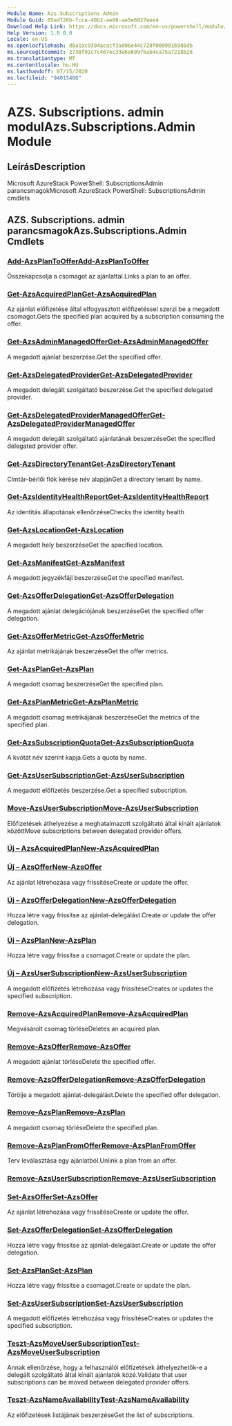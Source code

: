 ```yaml
---
Module Name: Azs.Subscriptions.Admin
Module Guid: 05ed726b-fcce-40b2-ae08-ae5e6027eee4
Download Help Link: https://docs.microsoft.com/en-us/powershell/module/azs.subscriptions.admin
Help Version: 1.0.0.0
Locale: en-US
ms.openlocfilehash: d8a1ac9394acacf3ad06e44c728f0009816986db
ms.sourcegitcommit: 2738f91c7c467ec33e6e6997bab4ca75a7218b26
ms.translationtype: MT
ms.contentlocale: hu-HU
ms.lasthandoff: 07/15/2020
ms.locfileid: "94015408"
---
```

# <span data-ttu-id="db4c5-101">AZS. Subscriptions. admin modul</span><span class="sxs-lookup"><span data-stu-id="db4c5-101">Azs.Subscriptions.Admin Module</span></span>
## <span data-ttu-id="db4c5-102">Leírás</span><span class="sxs-lookup"><span data-stu-id="db4c5-102">Description</span></span>
<span data-ttu-id="db4c5-103">Microsoft AzureStack PowerShell: SubscriptionsAdmin parancsmagok</span><span class="sxs-lookup"><span data-stu-id="db4c5-103">Microsoft AzureStack PowerShell: SubscriptionsAdmin cmdlets</span></span>

## <span data-ttu-id="db4c5-104">AZS. Subscriptions. admin parancsmagok</span><span class="sxs-lookup"><span data-stu-id="db4c5-104">Azs.Subscriptions.Admin Cmdlets</span></span>
### [<span data-ttu-id="db4c5-105">Add-AzsPlanToOffer</span><span class="sxs-lookup"><span data-stu-id="db4c5-105">Add-AzsPlanToOffer</span></span>](Add-AzsPlanToOffer.md)
<span data-ttu-id="db4c5-106">Összekapcsolja a csomagot az ajánlattal.</span><span class="sxs-lookup"><span data-stu-id="db4c5-106">Links a plan to an offer.</span></span>

### [<span data-ttu-id="db4c5-107">Get-AzsAcquiredPlan</span><span class="sxs-lookup"><span data-stu-id="db4c5-107">Get-AzsAcquiredPlan</span></span>](Get-AzsAcquiredPlan.md)
<span data-ttu-id="db4c5-108">Az ajánlat előfizetése által elfogyasztott előfizetéssel szerzi be a megadott csomagot.</span><span class="sxs-lookup"><span data-stu-id="db4c5-108">Gets the specified plan acquired by a subscription consuming the offer.</span></span>

### [<span data-ttu-id="db4c5-109">Get-AzsAdminManagedOffer</span><span class="sxs-lookup"><span data-stu-id="db4c5-109">Get-AzsAdminManagedOffer</span></span>](Get-AzsAdminManagedOffer.md)
<span data-ttu-id="db4c5-110">A megadott ajánlat beszerzése.</span><span class="sxs-lookup"><span data-stu-id="db4c5-110">Get the specified offer.</span></span>

### [<span data-ttu-id="db4c5-111">Get-AzsDelegatedProvider</span><span class="sxs-lookup"><span data-stu-id="db4c5-111">Get-AzsDelegatedProvider</span></span>](Get-AzsDelegatedProvider.md)
<span data-ttu-id="db4c5-112">A megadott delegált szolgáltató beszerzése.</span><span class="sxs-lookup"><span data-stu-id="db4c5-112">Get the specified delegated provider.</span></span>

### [<span data-ttu-id="db4c5-113">Get-AzsDelegatedProviderManagedOffer</span><span class="sxs-lookup"><span data-stu-id="db4c5-113">Get-AzsDelegatedProviderManagedOffer</span></span>](Get-AzsDelegatedProviderManagedOffer.md)
<span data-ttu-id="db4c5-114">A megadott delegált szolgáltató ajánlatának beszerzése</span><span class="sxs-lookup"><span data-stu-id="db4c5-114">Get the specified delegated provider offer.</span></span>

### [<span data-ttu-id="db4c5-115">Get-AzsDirectoryTenant</span><span class="sxs-lookup"><span data-stu-id="db4c5-115">Get-AzsDirectoryTenant</span></span>](Get-AzsDirectoryTenant.md)
<span data-ttu-id="db4c5-116">Címtár-bérlői fiók kérése név alapján</span><span class="sxs-lookup"><span data-stu-id="db4c5-116">Get a directory tenant by name.</span></span>

### [<span data-ttu-id="db4c5-117">Get-AzsIdentityHealthReport</span><span class="sxs-lookup"><span data-stu-id="db4c5-117">Get-AzsIdentityHealthReport</span></span>](Get-AzsIdentityHealthReport.md)
<span data-ttu-id="db4c5-118">Az identitás állapotának ellenőrzése</span><span class="sxs-lookup"><span data-stu-id="db4c5-118">Checks the identity health</span></span>

### [<span data-ttu-id="db4c5-119">Get-AzsLocation</span><span class="sxs-lookup"><span data-stu-id="db4c5-119">Get-AzsLocation</span></span>](Get-AzsLocation.md)
<span data-ttu-id="db4c5-120">A megadott hely beszerzése</span><span class="sxs-lookup"><span data-stu-id="db4c5-120">Get the specified location.</span></span>

### [<span data-ttu-id="db4c5-121">Get-AzsManifest</span><span class="sxs-lookup"><span data-stu-id="db4c5-121">Get-AzsManifest</span></span>](Get-AzsManifest.md)
<span data-ttu-id="db4c5-122">A megadott jegyzékfájl beszerzése</span><span class="sxs-lookup"><span data-stu-id="db4c5-122">Get the specified manifest.</span></span>

### [<span data-ttu-id="db4c5-123">Get-AzsOfferDelegation</span><span class="sxs-lookup"><span data-stu-id="db4c5-123">Get-AzsOfferDelegation</span></span>](Get-AzsOfferDelegation.md)
<span data-ttu-id="db4c5-124">A megadott ajánlat delegációjának beszerzése</span><span class="sxs-lookup"><span data-stu-id="db4c5-124">Get the specified offer delegation.</span></span>

### [<span data-ttu-id="db4c5-125">Get-AzsOfferMetric</span><span class="sxs-lookup"><span data-stu-id="db4c5-125">Get-AzsOfferMetric</span></span>](Get-AzsOfferMetric.md)
<span data-ttu-id="db4c5-126">Az ajánlat metrikájának beszerzése</span><span class="sxs-lookup"><span data-stu-id="db4c5-126">Get the offer metrics.</span></span>

### [<span data-ttu-id="db4c5-127">Get-AzsPlan</span><span class="sxs-lookup"><span data-stu-id="db4c5-127">Get-AzsPlan</span></span>](Get-AzsPlan.md)
<span data-ttu-id="db4c5-128">A megadott csomag beszerzése</span><span class="sxs-lookup"><span data-stu-id="db4c5-128">Get the specified plan.</span></span>

### [<span data-ttu-id="db4c5-129">Get-AzsPlanMetric</span><span class="sxs-lookup"><span data-stu-id="db4c5-129">Get-AzsPlanMetric</span></span>](Get-AzsPlanMetric.md)
<span data-ttu-id="db4c5-130">A megadott csomag metrikájának beszerzése</span><span class="sxs-lookup"><span data-stu-id="db4c5-130">Get the metrics of the specified plan.</span></span>

### [<span data-ttu-id="db4c5-131">Get-AzsSubscriptionQuota</span><span class="sxs-lookup"><span data-stu-id="db4c5-131">Get-AzsSubscriptionQuota</span></span>](Get-AzsSubscriptionQuota.md)
<span data-ttu-id="db4c5-132">A kvótát név szerint kapja.</span><span class="sxs-lookup"><span data-stu-id="db4c5-132">Gets a quota by name.</span></span>

### [<span data-ttu-id="db4c5-133">Get-AzsUserSubscription</span><span class="sxs-lookup"><span data-stu-id="db4c5-133">Get-AzsUserSubscription</span></span>](Get-AzsUserSubscription.md)
<span data-ttu-id="db4c5-134">A megadott előfizetés beszerzése.</span><span class="sxs-lookup"><span data-stu-id="db4c5-134">Get a specified subscription.</span></span>

### [<span data-ttu-id="db4c5-135">Move-AzsUserSubscription</span><span class="sxs-lookup"><span data-stu-id="db4c5-135">Move-AzsUserSubscription</span></span>](Move-AzsUserSubscription.md)
<span data-ttu-id="db4c5-136">Előfizetések áthelyezése a meghatalmazott szolgáltató által kínált ajánlatok között</span><span class="sxs-lookup"><span data-stu-id="db4c5-136">Move subscriptions between delegated provider offers.</span></span>

### [<span data-ttu-id="db4c5-137">Új – AzsAcquiredPlan</span><span class="sxs-lookup"><span data-stu-id="db4c5-137">New-AzsAcquiredPlan</span></span>](New-AzsAcquiredPlan.md)


### [<span data-ttu-id="db4c5-138">Új – AzsOffer</span><span class="sxs-lookup"><span data-stu-id="db4c5-138">New-AzsOffer</span></span>](New-AzsOffer.md)
<span data-ttu-id="db4c5-139">Az ajánlat létrehozása vagy frissítése</span><span class="sxs-lookup"><span data-stu-id="db4c5-139">Create or update the offer.</span></span>

### [<span data-ttu-id="db4c5-140">Új – AzsOfferDelegation</span><span class="sxs-lookup"><span data-stu-id="db4c5-140">New-AzsOfferDelegation</span></span>](New-AzsOfferDelegation.md)
<span data-ttu-id="db4c5-141">Hozza létre vagy frissítse az ajánlat-delegálást.</span><span class="sxs-lookup"><span data-stu-id="db4c5-141">Create or update the offer delegation.</span></span>

### [<span data-ttu-id="db4c5-142">Új – AzsPlan</span><span class="sxs-lookup"><span data-stu-id="db4c5-142">New-AzsPlan</span></span>](New-AzsPlan.md)
<span data-ttu-id="db4c5-143">Hozza létre vagy frissítse a csomagot.</span><span class="sxs-lookup"><span data-stu-id="db4c5-143">Create or update the plan.</span></span>

### [<span data-ttu-id="db4c5-144">Új – AzsUserSubscription</span><span class="sxs-lookup"><span data-stu-id="db4c5-144">New-AzsUserSubscription</span></span>](New-AzsUserSubscription.md)
<span data-ttu-id="db4c5-145">A megadott előfizetés létrehozása vagy frissítése</span><span class="sxs-lookup"><span data-stu-id="db4c5-145">Creates or updates the specified subscription.</span></span>

### [<span data-ttu-id="db4c5-146">Remove-AzsAcquiredPlan</span><span class="sxs-lookup"><span data-stu-id="db4c5-146">Remove-AzsAcquiredPlan</span></span>](Remove-AzsAcquiredPlan.md)
<span data-ttu-id="db4c5-147">Megvásárolt csomag törlése</span><span class="sxs-lookup"><span data-stu-id="db4c5-147">Deletes an acquired plan.</span></span>

### [<span data-ttu-id="db4c5-148">Remove-AzsOffer</span><span class="sxs-lookup"><span data-stu-id="db4c5-148">Remove-AzsOffer</span></span>](Remove-AzsOffer.md)
<span data-ttu-id="db4c5-149">A megadott ajánlat törlése</span><span class="sxs-lookup"><span data-stu-id="db4c5-149">Delete the specified offer.</span></span>

### [<span data-ttu-id="db4c5-150">Remove-AzsOfferDelegation</span><span class="sxs-lookup"><span data-stu-id="db4c5-150">Remove-AzsOfferDelegation</span></span>](Remove-AzsOfferDelegation.md)
<span data-ttu-id="db4c5-151">Törölje a megadott ajánlat-delegálást.</span><span class="sxs-lookup"><span data-stu-id="db4c5-151">Delete the specified offer delegation.</span></span>

### [<span data-ttu-id="db4c5-152">Remove-AzsPlan</span><span class="sxs-lookup"><span data-stu-id="db4c5-152">Remove-AzsPlan</span></span>](Remove-AzsPlan.md)
<span data-ttu-id="db4c5-153">A megadott csomag törlése</span><span class="sxs-lookup"><span data-stu-id="db4c5-153">Delete the specified plan.</span></span>

### [<span data-ttu-id="db4c5-154">Remove-AzsPlanFromOffer</span><span class="sxs-lookup"><span data-stu-id="db4c5-154">Remove-AzsPlanFromOffer</span></span>](Remove-AzsPlanFromOffer.md)
<span data-ttu-id="db4c5-155">Terv leválasztása egy ajánlatból.</span><span class="sxs-lookup"><span data-stu-id="db4c5-155">Unlink a plan from an offer.</span></span>

### [<span data-ttu-id="db4c5-156">Remove-AzsUserSubscription</span><span class="sxs-lookup"><span data-stu-id="db4c5-156">Remove-AzsUserSubscription</span></span>](Remove-AzsUserSubscription.md)


### [<span data-ttu-id="db4c5-157">Set-AzsOffer</span><span class="sxs-lookup"><span data-stu-id="db4c5-157">Set-AzsOffer</span></span>](Set-AzsOffer.md)
<span data-ttu-id="db4c5-158">Az ajánlat létrehozása vagy frissítése</span><span class="sxs-lookup"><span data-stu-id="db4c5-158">Create or update the offer.</span></span>

### [<span data-ttu-id="db4c5-159">Set-AzsOfferDelegation</span><span class="sxs-lookup"><span data-stu-id="db4c5-159">Set-AzsOfferDelegation</span></span>](Set-AzsOfferDelegation.md)
<span data-ttu-id="db4c5-160">Hozza létre vagy frissítse az ajánlat-delegálást.</span><span class="sxs-lookup"><span data-stu-id="db4c5-160">Create or update the offer delegation.</span></span>

### [<span data-ttu-id="db4c5-161">Set-AzsPlan</span><span class="sxs-lookup"><span data-stu-id="db4c5-161">Set-AzsPlan</span></span>](Set-AzsPlan.md)
<span data-ttu-id="db4c5-162">Hozza létre vagy frissítse a csomagot.</span><span class="sxs-lookup"><span data-stu-id="db4c5-162">Create or update the plan.</span></span>

### [<span data-ttu-id="db4c5-163">Set-AzsUserSubscription</span><span class="sxs-lookup"><span data-stu-id="db4c5-163">Set-AzsUserSubscription</span></span>](Set-AzsUserSubscription.md)
<span data-ttu-id="db4c5-164">A megadott előfizetés létrehozása vagy frissítése</span><span class="sxs-lookup"><span data-stu-id="db4c5-164">Creates or updates the specified subscription.</span></span>

### [<span data-ttu-id="db4c5-165">Teszt-AzsMoveUserSubscription</span><span class="sxs-lookup"><span data-stu-id="db4c5-165">Test-AzsMoveUserSubscription</span></span>](Test-AzsMoveUserSubscription.md)
<span data-ttu-id="db4c5-166">Annak ellenőrzése, hogy a felhasználói előfizetések áthelyezhetők-e a delegált szolgáltató által kínált ajánlatok közé.</span><span class="sxs-lookup"><span data-stu-id="db4c5-166">Validate that user subscriptions can be moved between delegated provider offers.</span></span>

### [<span data-ttu-id="db4c5-167">Teszt-AzsNameAvailability</span><span class="sxs-lookup"><span data-stu-id="db4c5-167">Test-AzsNameAvailability</span></span>](Test-AzsNameAvailability.md)
<span data-ttu-id="db4c5-168">Az előfizetések listájának beszerzése</span><span class="sxs-lookup"><span data-stu-id="db4c5-168">Get the list of subscriptions.</span></span>


